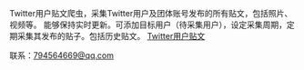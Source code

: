 Twitter用户贴文爬虫，采集Twitter用户及团体账号发布的所有贴文，包括照片、视频等。
能够保持实时更新。可添加目标用户（待采集用户），设定采集周期，定期采集其发布的贴子。包括历史贴文。
[Twitter用户贴文](https://www.twitter.com/)


联系：794564669@qq.com